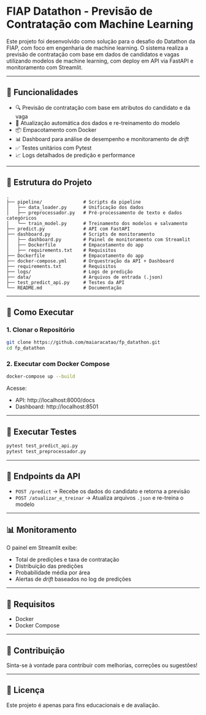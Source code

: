 
# FIAP Datathon - Previsão de Contratação com Machine Learning

Este projeto foi desenvolvido como solução para o desafio do Datathon da FIAP, com foco em engenharia de machine learning. O sistema realiza a previsão de contratação com base em dados de candidatos e vagas utilizando modelos de machine learning, com deploy em API via FastAPI e monitoramento com Streamlit.

---

## 🔧 Funcionalidades

- 🔍 Previsão de contratação com base em atributos do candidato e da vaga
- 🔁 Atualização automática dos dados e re-treinamento do modelo
- 📦 Empacotamento com Docker
- 📊 Dashboard para análise de desempenho e monitoramento de *drift*
- ✅ Testes unitários com Pytest
- 📈 Logs detalhados de predição e performance

---

## 📁 Estrutura do Projeto

```
.
├── pipeline/               # Scripts da pipeline
│   ├── data_loader.py      # Unificação dos dados
│   ├── preprocessador.py   # Pré-processamento de texto e dados categóricos
│   └── train_model.py      # Treinamento dos modelos e salvamento
├── predict.py              # API com FastAPI
├── dashboard.py            # Scripts de monitoramento
│   ├── dashboard.py        # Painel de monitoramento com Streamlit
│   ├── Dockerfile          # Empacotamento do app
│   ├── requirements.txt    # Requisitos
├── Dockerfile              # Empacotamento do app
├── docker-compose.yml      # Orquestração da API + Dashboard
├── requirements.txt        # Requisitos
├── logs/                   # Logs de predição
├── data/                   # Arquivos de entrada (.json)
├── test_predict_api.py     # Testes da API
└── README.md               # Documentação
```

---

## 🚀 Como Executar

### 1. Clonar o Repositório

```bash
git clone https://github.com/maiaracatao/fp_datathon.git
cd fp_datathon
```

### 2. Executar com Docker Compose

```bash
docker-compose up --build
```

Acesse:
- API: http://localhost:8000/docs
- Dashboard: http://localhost:8501

---

## 🧪 Executar Testes

```bash
pytest test_predict_api.py
pytest test_preprocessador.py
```

---

## 📌 Endpoints da API

- `POST /predict` → Recebe os dados do candidato e retorna a previsão
- `POST /atualizar_e_treinar` → Atualiza arquivos `.json` e re-treina o modelo

---

## 📊 Monitoramento

O painel em Streamlit exibe:
- Total de predições e taxa de contratação
- Distribuição das predições
- Probabilidade média por área
- Alertas de *drift* baseados no log de predições

---

## 🐳 Requisitos

- Docker
- Docker Compose

---

## 🙌 Contribuição

Sinta-se à vontade para contribuir com melhorias, correções ou sugestões!

---

## 📄 Licença

Este projeto é apenas para fins educacionais e de avaliação.
